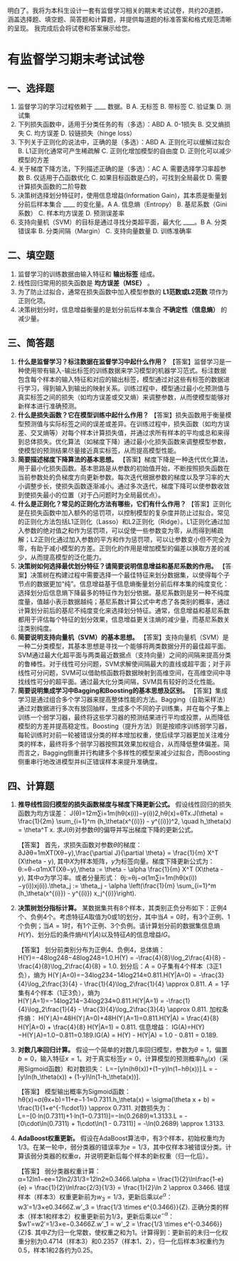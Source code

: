 明白了。我将为本科生设计一套有监督学习相关的期末考试试卷，共约20道题，涵盖选择题、填空题、简答题和计算题，并提供每道题的标准答案和格式规范清晰的呈现。
 我完成后会将试卷和答案展示给您。

# 有监督学习期末考试试卷

## 一、选择题

1. 监督学习的学习过程依赖于 ____ 数据。B
	 A. 无标签
	 B. 带标签
	 C. 验证集
	 D. 测试集
2. 下列损失函数中，适用于分类任务的有（多选）：ABD
	 A. 0-1损失
	 B. 交叉熵损失
	 C. 均方误差
	 D. 铰链损失（hinge loss）
3. 下列关于正则化的说法中，正确的是（多选）：ABD
	 A. 正则化可以缓解过拟合
	 B. L1正则化通常可产生稀疏解
	 C. 正则化增加模型的自由度
	 D. 正则化可以减少模型的方差
4. 关于梯度下降方法，下列描述正确的是（多选）：AC
	 A. 需要选择学习率超参数
	 B. 仅适用于凸函数优化
	 C. 如果目标函数是凸的，可找到全局最优
	 D. 需要计算损失函数的二阶导数
5. 决策树选择划分特征时，使用信息增益(Information Gain)，其本质是衡量划分前后样本集合 ____ 的变化量。A
	 A. 信息熵（Entropy）
	 B. 基尼系数（Gini系数）
	 C. 样本均方误差
	 D. 预测误差率
6. 支持向量机（SVM）的目标是通过寻找分类超平面，最大化 ____。B
	 A. 分类错误率
	 B. 分类间隔（Margin）
	 C. 支持向量数量
	 D. 训练准确率

## 二、填空题

1. 监督学习的训练数据由输入特征和 __输出标签__ 组成。
2. 线性回归常用的损失函数是 __均方误差（MSE）__ 。
3. 为了防止过拟合，通常在损失函数中加入模型参数的 __L1范数或L2范数__ 项作为正则化项。
4. 决策树划分时，信息增益衡量的是划分前后样本集合 __不确定性（信息熵）__ 的减少量。

## 三、简答题

1. **什么是监督学习？标注数据在监督学习中起什么作用？**
	 【答案】监督学习是一种使用带有输入-输出标签的训练数据来学习模型的机器学习范式。标注数据包含每个样本的输入特征和对应的输出标签，模型通过对这些有标签的数据进行学习，得到输入到输出的映射关系。训练过程中，模型通过最小化预测值与真实标签之间的损失（如均方误差或交叉熵）来调整参数，从而使模型能够对新样本进行准确预测。
2. **什么是损失函数？它在模型训练中起什么作用？**
	 【答案】损失函数用于衡量模型预测值与实际标签之间的误差或差异。在训练过程中，损失函数（如均方误差、交叉熵等）对每个样本计算损失值，并通过求所有样本的平均或总和来得到总体损失。优化算法（如梯度下降）通过最小化损失函数来调整模型参数，使模型的预测结果尽量接近真实标签，从而提高模型性能。
3. **简要描述梯度下降算法的基本思想。**
	 【答案】梯度下降是一种迭代优化算法，用于最小化损失函数。基本思路是从参数的初始值开始，不断按照损失函数在当前参数处的负梯度方向更新参数。每次迭代根据参数的梯度以及学习率的大小调整步长，使损失函数逐渐减小。通过多次迭代，梯度下降可以使参数收敛到使损失最小的位置（对于凸问题时为全局最优点）。
4. **什么是正则化？常见的正则化方法有哪些，它们有什么作用？**
	 【答案】正则化是在损失函数中加入额外的惩罚项，以控制模型的复杂度并防止过拟合。常见的正则化方法包括L1正则化（Lasso）和L2正则化（Ridge）。L1正则化通过加入参数的绝对值之和作为惩罚项，可以促使一些参数变为零，从而得到稀疏解；L2正则化通过加入参数的平方和作为惩罚项，可以让参数变小但不完全为零，有助于减小模型的方差。正则化的作用是增加模型的偏差以换取方差的减少，从而提高模型的泛化能力。
5. **决策树如何选择最优划分特征？请简要说明信息增益和基尼系数的作用。**
	 【答案】决策树在构建过程中需要选择一个最佳特征来划分数据集，以使得每个子节点的数据更加“纯”。信息增益基于信息熵衡量划分前后样本集的纯度变化：选择划分后信息熵下降最多的特征作为划分依据。基尼系数则是另一种不纯度度量，值越小表示数据越纯；基尼系数计算公式中考虑了各类别的概率，通过计算划分前后的基尼不纯度变化来选择划分特征。通常，信息增益和基尼系数都用于评估每个特征的划分效果，信息增益更关注熵的减少量，而基尼系数关注类别纯度。
6. **简要说明支持向量机（SVM）的基本思想。**
	 【答案】支持向量机（SVM）是一种二分类模型，其基本思想是寻找一个能够将两类数据分开的最佳超平面。SVM通过最大化超平面与两类最近数据点（支持向量）之间的间隔来提高分类的鲁棒性。对于线性可分问题，SVM求解使间隔最大的直线或超平面；对于非线性可分问题，SVM可以借助核函数将数据映射到高维空间，在高维空间中寻找线性可分的超平面。通过最大化分类间隔，SVM具有较好的泛化性能。
7. **简要说明集成学习中Bagging和Boosting的基本思想及区别。**
	 【答案】集成学习是通过组合多个学习器来提高整体性能的方法。Bagging（自助采样法）通过对数据进行多次有放回抽样，生成多个不同的子训练集，并在每个子集上训练一个弱学习器，最终将这些学习器的预测结果进行平均或投票，从而降低模型的方差并提高稳定性。Boosting（提升方法）则是按顺序训练弱学习器，每轮训练时对前一轮被错误分类的样本增加权重，使后续学习器更加关注难分类的样本，最终将多个弱学习器按照其效果加权组合，从而降低整体偏差。简而言之，Bagging侧重并行构建多个多样性的模型来减少过拟合，而Boosting侧重串行地改进模型并纠正错误样本来提升准确度。

## 四、计算题

1. **推导线性回归模型的损失函数梯度与梯度下降更新公式。**
	 假设线性回归的损失函数为均方误差：
	 J(θ)=12m∑i=1m(hθ(x(i))−y(i))2,hθ(x)=θTx.J(\theta) = \frac{1}{2m} \sum_{i=1}^m (h_\theta(x^{(i)}) - y^{(i)})^2, \quad h_\theta(x) = \theta^T x.
	 求$J(\theta)$对参数$\theta$的偏导并写出梯度下降的更新公式。

	【答案】
	 首先，求损失函数对参数$\theta$的梯度：
	 ∂J∂θ=1mXT(Xθ−y),\frac{\partial J}{\partial \theta} = \frac{1}{m} X^T (X\theta - y),
	 其中$X$为样本矩阵，$y$为标签向量。梯度下降更新公式为：
	 θ:=θ−α1mXT(Xθ−y),\theta := \theta - \alpha \frac{1}{m} X^T (X\theta - y),
	 其中$\alpha$为学习率。或者分量形式：
	 θj:=θj−α(1m∑i=1m(hθ(x(i))−y(i))xj(i)).\theta_j := \theta_j - \alpha \left(\frac{1}{m} \sum_{i=1}^m (h_\theta(x^{(i)}) - y^{(i)}) x_j^{(i)}\right).

2. **决策树划分指标计算。**
	 某数据集共有8个样本，其类别正负分布如下：正例4个、负例4个。考虑特征$A$取值为0或1的划分，其中当$A=0$时，有3个正例、1个负例；当$A=1$时，有1个正例、3个负例。请计算划分前的数据集信息熵$H(Y)$、划分后的条件熵$H(Y|A)$以及特征$A$的信息增益$IG$。

	【答案】
	 划分前类别分布为正例4、负例4，总体熵：
	 H(Y)=−48log⁡248−48log⁡248=1.0.H(Y) = -\frac{4}{8}\log_2\frac{4}{8} - \frac{4}{8}\log_2\frac{4}{8} = 1.0.
	 划分后：$A=0$子集有4个样本（3正1负），熵为
	 H(Y∣A=0)=−34log⁡234−14log⁡214≈0.811.H(Y|A=0) = -\frac{3}{4}\log_2\frac{3}{4} - \frac{1}{4}\log_2\frac{1}{4} \approx 0.811.
	 $A=1$子集有4个样本（1正3负），熵为
	 H(Y∣A=1)=−14log⁡214−34log⁡234≈0.811.H(Y|A=1) = -\frac{1}{4}\log_2\frac{1}{4} - \frac{3}{4}\log_2\frac{3}{4} \approx 0.811.
	 加权条件熵：
	 H(Y∣A)=48H(Y∣A=0)+48H(Y∣A=1)=0.811.H(Y|A) = \frac{4}{8} H(Y|A=0) + \frac{4}{8} H(Y|A=1) = 0.811.
	 信息增益：
	 IG(A)=H(Y)−H(Y∣A)=1.0−0.811=0.189.IG(A) = H(Y) - H(Y|A) = 1.0 - 0.811 = 0.189.

3. **对数几率回归计算。**
	 假设一个简单的对数几率回归模型，参数为$\theta = 1$，偏置$b=0$，输入特征$x=1$。对于真实标签$y=0$，计算模型的预测概率$h_\theta(x)$（采用Sigmoid函数）和对数损失：
	 L=−[yln⁡(hθ(x))+(1−y)ln⁡(1−hθ(x))].L = -[y\ln(h_\theta(x)) + (1-y)\ln(1-h_\theta(x))].

	【答案】
	 模型输出概率为Sigmoid函数：
	 hθ(x)=σ(θx+b)=11+e−1⋅1≈0.7311.h_\theta(x) = \sigma(\theta x + b) = \frac{1}{1+e^{-1\cdot1}} \approx 0.7311.
	 对数损失为：
	 L=−[0⋅ln⁡(0.7311)+1⋅ln⁡(1−0.7311)]=−ln⁡(0.2689)≈1.3133.L = -[0\cdot\ln(0.7311) + 1\cdot\ln(1 - 0.7311)] = -\ln(0.2689) \approx 1.3133.

4. **AdaBoost权重更新。**
	 假设在AdaBoost算法中，有3个样本，初始权重均为$1/3$。在某一轮中，弱分类器的错误率为$e=1/3$，其中仅样本3被错误分类。计算该弱分类器的权重$\alpha$，并说明更新后每个样本的新权重（归一化后）。

	【答案】
	 弱分类器权重计算：
	 α=12ln⁡1−ee=12ln⁡2/31/3=12ln⁡2≈0.3466.\alpha = \frac{1}{2}\ln\frac{1-e}{e} = \frac{1}{2}\ln\frac{2/3}{1/3} = \frac{1}{2}\ln 2 \approx 0.3466.
	 错误样本（样本3）权重更新前为$w_3 = 1/3$，更新后乘以$e^{\alpha}$：
	 w3′=1/3×e0.3466Z.w'_3 = \frac{1/3 \times e^{0.3466}}{Z}.
	 正确分类的样本（样本1和样本2）权重更新前为$1/3$，更新后乘以$e^{-\alpha}$：
	 $w1′=w2′=1/3×e−0.3466Z.w'_1 = w'_2 = \frac{1/3 \times e^{-0.3466}}{Z}$.
	 其中$Z$为归一化常数，使权重之和为1。计算得到：更新前的未归一化权重分别为$0.4714$（样本3）和$0.2357$（样本1、2），归一化后样本3权重约为0.5，样本1和2各约为0.25。